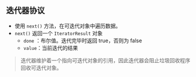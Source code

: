 ## 迭代器协议

+ 使用 `next()` 方法，在可迭代对象中遍历数据。
+ `next()` 返回一个 `IteratorResult` 对象
  + `done` ：布尔值。迭代完毕时返回 true，否则为 false
  + `value`：当前迭代的结果





> 迭代器维护着一个指向可迭代对象的引用，因此迭代器会阻止垃圾回收程序回收可迭代对象。